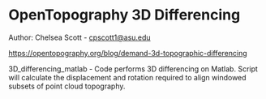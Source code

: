 # OpenTopography 3D Differencing
Author: Chelsea Scott - cpscott1@asu.edu

https://opentopography.org/blog/demand-3d-topographic-differencing

3D_differencing_matlab - Code performs 3D differencing on Matlab. Script will calculate the displacement and rotation required to align windowed subsets of point cloud topography.


